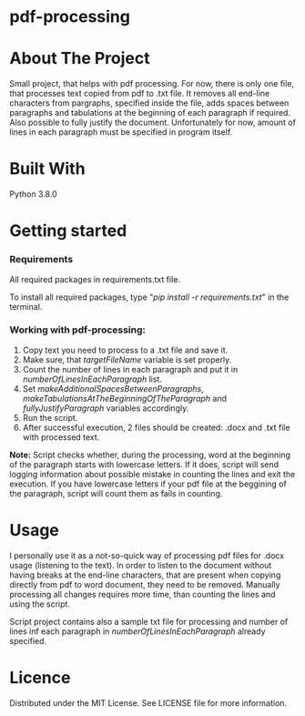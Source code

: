 # pdf-processing

# About The Project
Small project, that helps with pdf processing.
For now, there is only one file, that processes text copied from pdf to .txt file.
It removes all end-line characters from pargraphs, specified inside the file, adds spaces between paragraphs and tabulations at the beginning of each paragraph if required.
Also possible to fully justify the document.
Unfortunately for now, amount of lines in each paragraph must be specified in program itself.

# Built With
Python 3.8.0

# Getting started
### Requirements

All required packages in requirements.txt file.

To install all required packages, type "_pip install -r requirements.txt_" in the terminal.

### Working with pdf-processing:
1. Copy text you need to process to a .txt file and save it.
2. Make sure, that _targetFileName_ variable is set properly.
3. Count the number of lines in each paragraph and put it in _numberOfLinesInEachParagraph_ list.
4. Set _makeAdditionalSpacesBetweenParagraphs_,  _makeTabulationsAtTheBeginningOfTheParagraph_ and _fullyJustifyParagraph_ variables accordingly.
5. Run the script.
6. After successful execution, 2 files should be created: .docx and .txt file with processed text.

**Note:** Script checks whether, during the processing, word at the beginning of the paragraph starts with lowercase letters. If it does, script will send logging information about possible mistake in counting the lines and exit the execution.
If you have lowercase letters if your pdf file at the beggining of the paragraph, script will count them as fails in counting.

# Usage
I personally use it as a not-so-quick way of processing pdf files for .docx usage (listening to the text).
In order to listen to the document without having breaks at the end-line characters, that are present when copying directly from pdf to word document, they need to be removed.
Manually processing all changes requires more time, than counting the lines and using the script.

Script project contains also a sample txt file for processing and number of lines inf each paragraph in _numberOfLinesInEachParagraph_ already specified.

# Licence
Distributed under the MIT License. See LICENSE file for more information.
